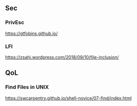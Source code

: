 ## Sec

### PrivEsc

https://gtfobins.github.io/

### LFI

https://zsahi.wordpress.com/2018/09/10/file-inclusion/

## QoL

### Find Files in UNIX

https://swcarpentry.github.io/shell-novice/07-find/index.html
